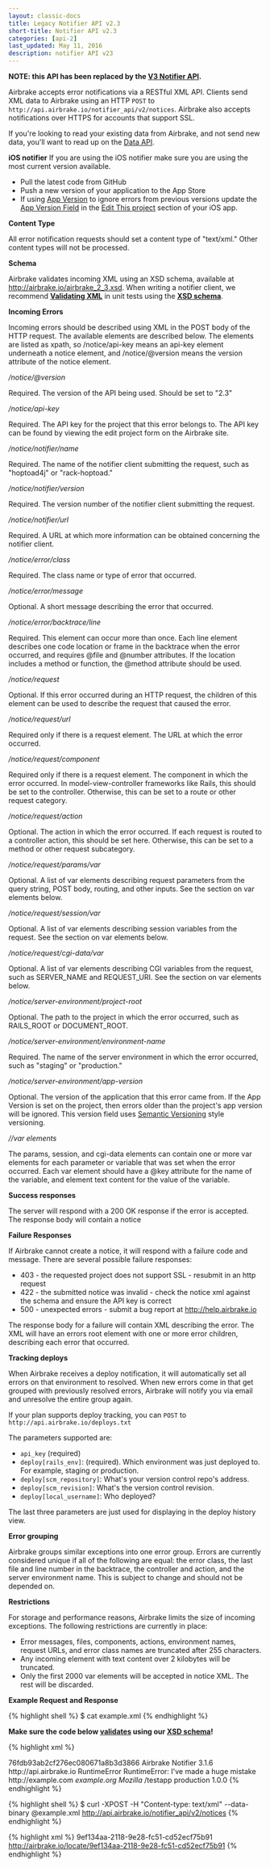 ```yaml
---
layout: classic-docs
title: Legacy Notifier API v2.3
short-title: Notifier API v2.3
categories: [api-2]
last_updated: May 11, 2016
description: notifier API v23
---
```


**NOTE: this API has been replaced by the [V3 Notifier API](https://airbrake.io/docs/api/#create-notice-v3).**

Airbrake accepts error notifications via a RESTful XML API. Clients send XML data to Airbrake using an HTTP `POST` to `http://api.airbrake.io/notifier_api/v2/notices`. Airbrake also accepts notifications over HTTPS for accounts that support SSL.

If you're looking to read your existing data from Airbrake, and not send new data, you'll want to read up on the [Data API](/docs/api/).

**iOS notifier**
If you are using the iOS notifier make sure you are using the most current version available.

* Pull the latest code from GitHub
* Push a new version of your application to the App Store
* If using [App Version](/docs/airbrake-android-ios/app-versions) to ignore errors from previous versions update the [App Version Field](http://cl.ly/2d0A0b3T1y2E3S243M0c) in the [Edit This project](http://cl.ly/1Q3h3P3e3B0n3U1x1i2F) section of your iOS app.

**Content Type**

All error notification requests should set a content type of "text/xml." Other content types will not be processed.

**Schema**

Airbrake validates incoming XML using an XSD schema, available at http://airbrake.io/airbrake_2_3.xsd. When writing a notifier client, we recommend [**Validating XML**](http://www.xmlforasp.net/schemavalidator.aspx) in unit tests using the [**XSD schema**](http://airbrake.io/airbrake_2_3.xsd).

**Incoming Errors**

Incoming errors should be described using XML in the POST body of the HTTP request. The available elements are described below. The elements are listed as xpath, so /notice/api-key means an api-key element underneath a notice element, and /notice/@version means the version attribute of the notice element.

*/notice/@version*

Required. The version of the API being used. Should be set to "2.3"

*/notice/api-key*

Required. The API key for the project that this error belongs to. The API key can be found by viewing the edit project form on the Airbrake site.

*/notice/notifier/name*

Required. The name of the notifier client submitting the request, such as "hoptoad4j" or "rack-hoptoad."

*/notice/notifier/version*

Required. The version number of the notifier client submitting the request.

*/notice/notifier/url*

Required. A URL at which more information can be obtained concerning the notifier client.

*/notice/error/class*

Required. The class name or type of error that occurred.

*/notice/error/message*

Optional. A short message describing the error that occurred.

*/notice/error/backtrace/line*

Required. This element can occur more than once. Each line element describes one code location or frame in the backtrace when the error occurred, and requires @file and @number attributes. If the location includes a method or function, the @method attribute should be used.

*/notice/request*

Optional. If this error occurred during an HTTP request, the children of this element can be used to describe the request that caused the error.

*/notice/request/url*

Required only if there is a request element. The URL at which the error occurred.

*/notice/request/component*

Required only if there is a request element. The component in which the error occurred. In model-view-controller frameworks like Rails, this should be set to the controller. Otherwise, this can be set to a route or other request category.

*/notice/request/action*

Optional. The action in which the error occurred. If each request is routed to a controller action, this should be set here. Otherwise, this can be set to a method or other request subcategory.

*/notice/request/params/var*

Optional. A list of var elements describing request parameters from the query string, POST body, routing, and other inputs. See the section on var elements below.

*/notice/request/session/var*

Optional. A list of var elements describing session variables from the request. See the section on var elements below.

*/notice/request/cgi-data/var*

Optional. A list of var elements describing CGI variables from the request, such as SERVER_NAME and REQUEST_URI. See the section on var elements below.

*/notice/server-environment/project-root*

Optional. The path to the project in which the error occurred, such as RAILS_ROOT or DOCUMENT_ROOT.

*/notice/server-environment/environment-name*

Required. The name of the server environment in which the error occurred, such as "staging" or "production."

*/notice/server-environment/app-version*

Optional. The version of the application that this error came from. If the App Version is set on the project, then errors older than the project's app version will be ignored. This version field uses [Semantic Versioning](http://semver.org/) style versioning.

*//var elements*

The params, session, and cgi-data elements can contain one or more var elements for each parameter or variable that was set when the error occurred. Each var element should have a @key attribute for the name of the variable, and element text content for the value of the variable.

**Success responses**

The server will respond with a 200 OK response if the error is accepted. The response body will contain a notice

**Failure Responses**

If Airbrake cannot create a notice, it will respond with a failure code and message. There are several possible failure responses:

 * 403 - the requested project does not support SSL - resubmit in an http request
 * 422 - the submitted notice was invalid - check the notice xml against the schema and ensure the API key is correct
 * 500 - unexpected errors - submit a bug report at http://help.airbrake.io

The response body for a failure will contain XML describing the error. The XML will have an errors root element with one or more error children, describing each error that occurred.

**Tracking deploys**

When Airbrake receives a deploy notification, it will automatically set all errors on that environment to resolved. When new errors come in that get grouped with previously resolved errors, Airbrake will notify you via email and unresolve the entire group again.

If your plan supports deploy tracking, you can `POST` to `http://api.airbrake.io/deploys.txt`

The parameters supported are:

* `api_key` (required)
* `deploy[rails_env]`: (required). Which environment was just deployed to. For example, staging or production.
* `deploy[scm_repository]`: What's your version control repo's address.
* `deploy[scm_revision]`: What's the version control revision.
* `deploy[local_username]`: Who deployed?

The last three parameters are just used for displaying in the deploy history view.

**Error grouping**

Airbrake groups similar exceptions into one error group. Errors are currently considered unique if all of the following are equal: the error class, the last file and line number in the backtrace, the controller and action, and the server environment name. This is subject to change and should not be depended on.

**Restrictions**

For storage and performance reasons, Airbrake limits the size of incoming exceptions. The following restrictions are currently in place:

 * Error messages, files, components, actions, environment names, request URLs, and error class names are truncated after 255 characters.
 * Any incoming element with text content over 2 kilobytes will be truncated.
 * Only the first 2000 var elements will be accepted in notice XML. The rest will be discarded.

**Example Request and Response**

{% highlight shell %}
$ cat example.xml
{% endhighlight %}

**Make sure the code below [validates](http://www.xmlforasp.net/schemavalidator.aspx) using our [XSD schema](http://airbrake.io/airbrake_2_3.xsd)!**

{% highlight xml %}
<?xml version="1.0" encoding="UTF-8"?>
<notice version="2.3">
  <api-key>76fdb93ab2cf276ec080671a8b3d3866</api-key>
  <notifier>
    <name>Airbrake Notifier</name>
    <version>3.1.6</version>
    <url>http://api.airbrake.io</url>
  </notifier>
  <error>
    <class>RuntimeError</class>
    <message>RuntimeError: I've made a huge mistake</message>
    <backtrace>
      <line method="public" file="/testapp/app/models/user.rb" number="53"/>
      <line method="index" file="/testapp/app/controllers/users_controller.rb" number="14"/>
    </backtrace>
  </error>
  <request>
    <url>http://example.com</url>
    <component/>
    <action/>
    <cgi-data>
      <var key="SERVER_NAME">example.org</var>
      <var key="HTTP_USER_AGENT">Mozilla</var>
    </cgi-data>
  </request>
  <server-environment>
    <project-root>/testapp</project-root>
    <environment-name>production</environment-name>
    <app-version>1.0.0</app-version>
  </server-environment>
</notice>
{% endhighlight %}

{% highlight shell %}
$ curl -XPOST -H "Content-type: text/xml" --data-binary @example.xml http://api.airbrake.io/notifier_api/v2/notices
{% endhighlight %}

{% highlight xml %}
<notice>
  <id>9ef134aa-2118-9e28-fc51-cd52ecf75b91</id>
  <url>http://airbrake.io/locate/9ef134aa-2118-9e28-fc51-cd52ecf75b91</url>
</notice>
{% endhighlight %}
